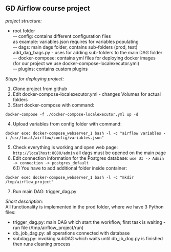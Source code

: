 ## GD Airflow course project

_project structure:_
- root folder  
-- config: contains different configuration files  
   as example: variables.json requires for variables populating  
-- dags: main dags folder, contains sub-folders (prod, test)  
  add_dag_bags.py - uses for adding sub-folders to the main DAG folder  
-- docker-compose: contains yml files for deploying docker images  
   (for our project we use docker-compose-localexecutor.yml)  
-- plugins: contains custom plugins  

_Steps for deploying project:_  
1) Clone project from github
2) Edit docker-compose-localexecutor.yml - changes Volumes for actual folders  
3) Start docker-compose with command:    
```
docker-compose -f ./docker-compose-localexecutor.yml up -d
```
4) Upload variables from config folder with command:  
```
docker exec docker-compose_webserver_1 bash -l -c "airflow variables -i /usr/local/airflow/config/variables.json"
```
5) Check everything is working and open web page: `http://localhost:8080/admin` all dags must be opened on the main page  
6) Edit connection information for the Postgres database: `use UI -> Admin -> connection -> postgres_default`  
6.1) You have to add additional folder inside container:  
```
docker exec docker-compose_webserver_1 bash -l -c "mkdir /tmp/airflow_project"
```
7) Run main DAG: trigger_dag.py  

_Short description:_  
All functionality is implemented in the prod folder, where we have 3 Python files:  
- trigger_dag.py: main DAG which start the workflow, first task is waiting - run file (/tmp/airflow_project/run)  
- db_job_dag.py: all operations connected with database  
- subdag.py: invoking subDAG which waits until db_jb_dog.py is finished then runs cleaning process  




   
